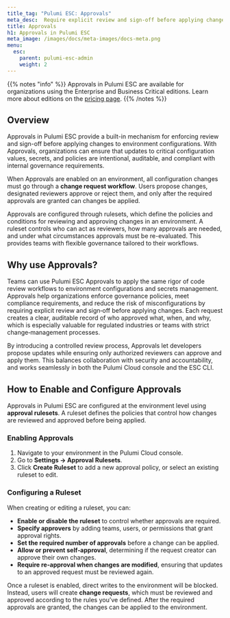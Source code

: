 ```yaml
---
title_tag: "Pulumi ESC: Approvals"
meta_desc:  Require explicit review and sign-off before applying changes to ESC-managed environments.
title: Approvals  
h1: Approvals in Pulumi ESC
meta_image: /images/docs/meta-images/docs-meta.png
menu:
  esc:
    parent: pulumi-esc-admin
    weight: 2
---
```


{{% notes "info" %}}
Approvals in Pulumi ESC are available for organizations using the Enterprise and Business Critical editions.
Learn more about editions on the [pricing page](/pricing/).
{{% /notes %}}

## Overview

Approvals in Pulumi ESC provide a built-in mechanism for enforcing review and sign-off before applying changes to environment configurations. With Approvals, organizations can ensure that updates to critical configuration values, secrets, and policies are intentional, auditable, and compliant with internal governance requirements.

When Approvals are enabled on an environment, all configuration changes must go through a **change request workflow**. Users propose changes, designated reviewers approve or reject them, and only after the required approvals are granted can changes be applied.

Approvals are configured through rulesets, which define the policies and conditions for reviewing and approving changes in an environment. A ruleset controls who can act as reviewers, how many approvals are needed, and under what circumstances approvals must be re-evaluated. This provides teams with flexible governance tailored to their workflows.

## Why use Approvals?

Teams can use Pulumi ESC Approvals to apply the same rigor of code review workflows to environment configurations and secrets management. Approvals help organizations enforce governance policies, meet compliance requirements, and reduce the risk of misconfigurations by requiring explicit review and sign‑off before applying changes. Each request creates a clear, auditable record of who approved what, when, and why, which is especially valuable for regulated industries or teams with strict change‑management processes.

By introducing a controlled review process, Approvals let developers propose updates while ensuring only authorized reviewers can approve and apply them. This balances collaboration with security and accountability, and works seamlessly in both the Pulumi Cloud console and the ESC CLI.

## How to Enable and Configure Approvals

Approvals in Pulumi ESC are configured at the environment level using **approval rulesets**. A ruleset defines the policies that control how changes are reviewed and approved before being applied.

### Enabling Approvals

1. Navigate to your environment in the Pulumi Cloud console.
2. Go to **Settings → Approval Rulesets**.
3. Click **Create Ruleset** to add a new approval policy, or select an existing ruleset to edit.

### Configuring a Ruleset

When creating or editing a ruleset, you can:

- **Enable or disable the ruleset** to control whether approvals are required.
- **Specify approvers** by adding teams, users, or permissions that grant approval rights.
- **Set the required number of approvals** before a change can be applied.
- **Allow or prevent self‑approval**, determining if the request creator can approve their own changes.
- **Require re‑approval when changes are modified**, ensuring that updates to an approved request must be reviewed again.

Once a ruleset is enabled, direct writes to the environment will be blocked. Instead, users will create **change requests**, which must be reviewed and approved according to the rules you’ve defined. After the required approvals are granted, the changes can be applied to the environment.
